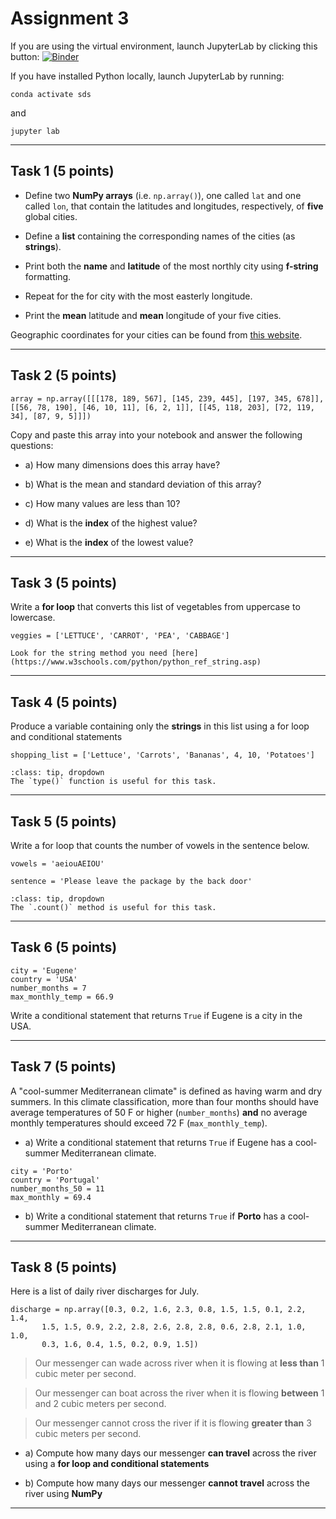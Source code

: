 # Assignment 3

If you are using the virtual environment, launch JupyterLab by clicking this button: [![Binder](https://mybinder.org/badge_logo.svg)](https://mybinder.org/v2/gh/owel-lab/programming-for-sds-site/HEAD)


If you have installed Python locally, launch JupyterLab by running:

```
conda activate sds
```
and
```
jupyter lab
```
*****************************

## Task 1 (5 points)

* Define two **NumPy arrays** (i.e. `np.array()`), one called `lat` and one called `lon`, that contain the latitudes and longitudes, respectively, of **five** global cities.

* Define a **list** containing the corresponding names of the cities (as **strings**).

* Print both the **name** and **latitude** of the most northly city using **f-string** formatting.

* Repeat for the for city with the most easterly longitude.

* Print the **mean** latitude and **mean** longitude of your five cities. 

Geographic coordinates for your cities can be found from [this website](https://www.latlong.net/). 


*****************************

## Task 2 (5 points)

```
array = np.array([[[178, 189, 567], [145, 239, 445], [197, 345, 678]], [[56, 78, 190], [46, 10, 11], [6, 2, 1]], [[45, 118, 203], [72, 119, 34], [87, 9, 5]]])
```

Copy and paste this array into your notebook and answer the following questions:

* a) How many dimensions does this array have?

* b) What is the mean and standard deviation of this array?

* c) How many values are less than 10?

* d) What is the **index** of the highest value?

* e) What is the **index** of the lowest value?

*****************************

## Task 3 (5 points)

Write a **for loop** that converts this list of vegetables from uppercase to lowercase.

```
veggies = ['LETTUCE', 'CARROT', 'PEA', 'CABBAGE']
```

```{hint}
Look for the string method you need [here](https://www.w3schools.com/python/python_ref_string.asp)
```
*****************************
## Task 4 (5 points)

Produce a variable containing only the **strings** in this list using a for loop and conditional statements

```
shopping_list = ['Lettuce', 'Carrots', 'Bananas', 4, 10, 'Potatoes']
```

```{admonition} Click to reveal hint
:class: tip, dropdown
The `type()` function is useful for this task.
```

*****************************
## Task 5 (5 points)

Write a for loop that counts the number of vowels in the sentence below.

```
vowels = 'aeiouAEIOU'

sentence = 'Please leave the package by the back door'
```

```{admonition} Click to reveal hint
:class: tip, dropdown
The `.count()` method is useful for this task.
```

*****************************
## Task 6 (5 points)

```
city = 'Eugene'
country = 'USA'
number_months = 7
max_monthly_temp = 66.9
```

Write a conditional statement that returns `True` if Eugene is a city in the USA.

*****************************
## Task 7 (5 points)

A "cool-summer Mediterranean climate" is defined as having warm and dry summers. In this climate classification, more than four months should have average temperatures of 50 F or higher (`number_months`) **and** no average monthly temperatures should exceed 72 F (`max_monthly_temp`).

* a) Write a conditional statement that returns `True` if Eugene has a cool-summer Mediterranean climate.

```
city = 'Porto'
country = 'Portugal'
number_months_50 = 11
max_monthly = 69.4
```

* b) Write a conditional statement that returns `True` if **Porto** has a cool-summer Mediterranean climate.

*****************************
## Task 8 (5 points)

Here is a list of daily river discharges for July.

```
discharge = np.array([0.3, 0.2, 1.6, 2.3, 0.8, 1.5, 1.5, 0.1, 2.2, 1.4,
       1.5, 1.5, 0.9, 2.2, 2.8, 2.6, 2.8, 2.8, 0.6, 2.8, 2.1, 1.0, 1.0, 
       0.3, 1.6, 0.4, 1.5, 0.2, 0.9, 1.5])
```

> Our messenger can wade across river when it is flowing at **less than** 1 cubic meter per second.

> Our messenger can boat across the river when it is flowing **between** 1 and 2 cubic meters per second.

> Our messenger cannot cross the river if it is flowing **greater than** 3 cubic meters per second.


* a) Compute how many days our messenger **can travel** across the river using a **for loop and conditional statements**


* b) Compute how many days our messenger **cannot travel** across the river using **NumPy**

*****************************

```{important} Save your notebook to your local course folder and submit assignment (in **.pdf** format) to Canvas by the deadline.
```

